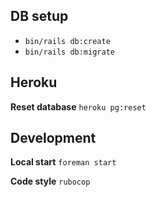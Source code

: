 ## DB setup 

* `bin/rails db:create`
* `bin/rails db:migrate`

## Heroku

**Reset database**
`heroku pg:reset`

## Development

**Local start**
`foreman start`

**Code style**
`rubocop`

